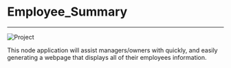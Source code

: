 # Employee_Summary
***

![Project](https://user-images.githubusercontent.com/62081345/96323320-a8947e80-0fea-11eb-9c9a-fb43c8931e37.gif)

This node application will assist managers/owners with quickly, and easily generating a webpage that displays all of their employees information. 

